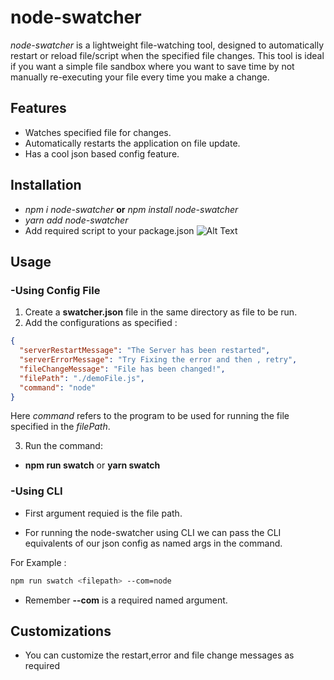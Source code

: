 # node-swatcher

_node-swatcher_ is a lightweight file-watching tool, designed to automatically restart or reload file/script when the specified file changes. This tool is ideal if you want a simple file sandbox where you want to save time by not manually re-executing your file every time you make a change.

## Features

- Watches specified file for changes.
- Automatically restarts the application on file update.
- Has a cool json based config feature.

## Installation

- _npm i node-swatcher_ **or** _npm install node-swatcher_
- _yarn add node-swatcher_
- Add required script to your package.json
  ![Alt Text](https://i.imgur.com/rJ5t1K2.gif)

## Usage

### -Using Config File

1. Create a **swatcher.json** file in the same directory as file to be run.
2. Add the configurations as specified :

```json
{
  "serverRestartMessage": "The Server has been restarted",
  "serverErrorMessage": "Try Fixing the error and then , retry",
  "fileChangeMessage": "File has been changed!",
  "filePath": "./demoFile.js",
  "command": "node"
}
```

Here _command_ refers to the program to be used for running the file specified in the _filePath_.

3. Run the command:

- **npm run swatch** or **yarn swatch**

### -Using CLI

- First argument requied is the file path.

- For running the node-swatcher using CLI we can pass the CLI equivalents of our json config as named args in the command.

For Example :

```bash
npm run swatch <filepath> --com=node
```

- Remember **--com** is a required named argument.

## Customizations

- You can customize the restart,error and file change messages as required
